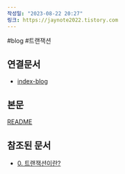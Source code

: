 ```yaml
---
작성일: "2023-08-22 20:27"
링크: https://jaynote2022.tistory.com
---
```


#blog #트랜잭션

## 연결문서
- [index-blog](3.%20blog/index-blog.md)

## 본문
[README](../../../../README.md)

## 참조된 문서
- [0. 트랜잭션이란?](../../../../6.%20개발지식/트랜잭션/0.%20트랜잭션이란?/0.%20트랜잭션이란?.md)